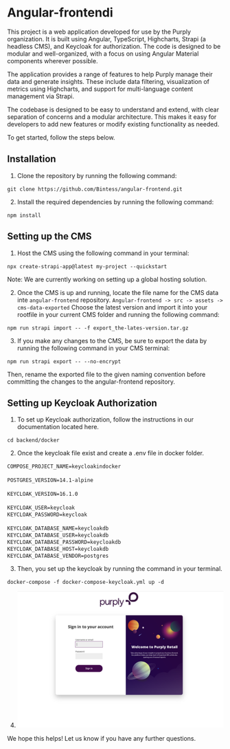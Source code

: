 # Angular-frontendi

This project is a web application developed for use by the Purply organization. It is built using Angular, TypeScript, Highcharts, Strapi (a headless CMS), and Keycloak for authorization. The code is designed to be modular and well-organized, with a focus on using Angular Material components wherever possible.

The application provides a range of features to help Purply manage their data and generate insights. These include data filtering, visualization of metrics using Highcharts, and support for multi-language content management via Strapi.

The codebase is designed to be easy to understand and extend, with clear separation of concerns and a modular architecture. This makes it easy for developers to add new features or modify existing functionality as needed.

To get started, follow the steps below.

## Installation

1. Clone the repository by running the following command:
```
git clone https://github.com/Bintess/angular-frontend.git
```

2. Install the required dependencies by running the following command:
```
npm install
```

## Setting up the CMS

1. Host the CMS using the following command in your terminal:
```
npx create-strapi-app@latest my-project --quickstart
```
Note: We are currently working on setting up a global hosting solution.

2. Once the CMS is up and running, locate the file name for the CMS data inte ``angular-frontend`` repository.
``
Angular-frontend -> src -> assets -> cms-data-exported
``
Choose the latest version and import it into your rootfile in your current CMS folder and running the following command:
```
npm run strapi import -- -f export_the-lates-version.tar.gz
```

3. If you make any changes to the CMS, be sure to export the data by running the following command in your CMS terminal:
```
npm run strapi export -- --no-encrypt
```
Then, rename the exported file to the given naming convention before committing the changes to the angular-frontend repository.

## Setting up Keycloak Authorization

1. To set up Keycloak authorization, follow the instructions in our documentation located here. 
```
cd backend/docker 
```
2. Once the keycloak file exist and create a .env file in docker folder. 
```
COMPOSE_PROJECT_NAME=keycloakindocker

POSTGRES_VERSION=14.1-alpine

KEYCLOAK_VERSION=16.1.0

KEYCLOAK_USER=keycloak
KEYCLOAK_PASSWORD=keycloak

KEYCLOAK_DATABASE_NAME=keycloakdb
KEYCLOAK_DATABASE_USER=keycloakdb
KEYCLOAK_DATABASE_PASSWORD=keycloakdb
KEYCLOAK_DATABASE_HOST=keycloakdb
KEYCLOAK_DATABASE_VENDOR=postgres
```
3.  Then, you set up the keycloak by running the command in your terminal.

```
docker-compose -f docker-compose-keycloak.yml up -d
```

4. <img src='readme-images/Screenshot 2023-05-02 at 10.52.17.png'>


We hope this helps! Let us know if you have any further questions.

